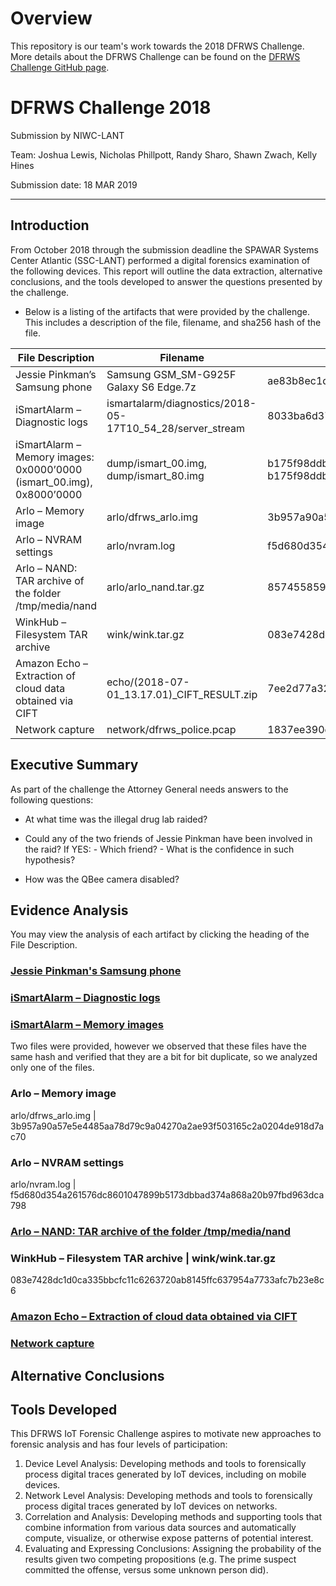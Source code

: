 # Overview

This repository is our team's work towards the 2018 DFRWS Challenge.  More details about the DFRWS Challenge can be found on the [DFRWS Challenge GitHub page](https://github.com/dfrws/dfrws2018-challenge).

# DFRWS Challenge 2018 

Submission by NIWC-LANT

Team: Joshua Lewis, Nicholas Phillpott, Randy Sharo, Shawn Zwach, Kelly Hines

Submission date: 18 MAR 2019

--------------------------

## Introduction

From October 2018 through the submission deadline the SPAWAR Systems Center Atlantic (SSC-LANT) performed a digital forensics examination of the following devices. This report will outline the data extraction, alternative conclusions, and the tools developed to answer the questions presented by the challenge.  

* Below is a listing of the artifacts that were provided by the challenge.  This includes a description of the file, filename, and sha256 hash of the file.

| File Description | Filename | SHA256 Hash |
| ------ | ------ | --------- |
| Jessie Pinkman’s Samsung phone | Samsung GSM_SM-G925F Galaxy S6 Edge.7z | ae83b8ec1d4338f6c4e0a312e73d7b410904fab504f7510723362efe6186b757 |
| iSmartAlarm – Diagnostic logs | ismartalarm/diagnostics/2018-05-17T10_54_28/server_stream | 8033ba6d37ad7f8ba22587ae560c04dba703962ed16ede8c36a55c9553913736 |
| iSmartAlarm – Memory images: 0x0000’0000 (ismart_00.img), 0x8000’0000 |     dump/ismart_00.img, dump/ismart_80.img | b175f98ddb8c79e5a1e7db84eeaa691991939065ae17bad84cdbd915f65d9a10 b175f98ddb8c79e5a1e7db84eeaa691991939065ae17bad84cdbd915f65d9a10  |
| Arlo – Memory image | arlo/dfrws_arlo.img | 3b957a90a57e5e4485aa78d79c9a04270a2ae93f503165c2a0204de918d7ac70 |
| Arlo – NVRAM settings | arlo/nvram.log | f5d680d354a261576dc8601047899b5173dbbad374a868a20b97fbd963dca798 |
| Arlo – NAND: TAR archive of the folder /tmp/media/nand | arlo/arlo_nand.tar.gz | 857455859086cd6face6115e72cb1c63d2befe11db92beec52d1f70618c5e421 |
| WinkHub – Filesystem TAR archive | wink/wink.tar.gz | 083e7428dc1d0ca335bbcfc11c6263720ab8145ffc637954a7733afc7b23e8c6 |
| Amazon Echo – Extraction of cloud data obtained via CIFT | echo/(2018-07-01_13.17.01)_CIFT_RESULT.zip | 7ee2d77a3297bb7ea4030444be6e0e150a272b3302d4f68453e8cfa11ef3241f |
| Network capture | network/dfrws_police.pcap | 1837ee390e060079fab1e17cafff88a1837610ef951153ddcb7cd85ad478228e |

   
## Executive Summary  
As part of the challenge the Attorney General needs answers to the following questions:

 + At what time was the illegal drug lab raided?
 
 + Could any of the two friends of Jessie Pinkman have been involved in the raid?
   If YES:
          - Which friend?
          - What is the confidence in such hypothesis?
          
+ How was the QBee camera disabled?

## Evidence Analysis

You may view the analysis of each artifact by clicking the heading of the File Description.
### [Jessie Pinkman's Samsung phone](https://gitlab.com/lewis.joshua/dfrws2019/blob/master/Samsung%20GSM_SM-G925F%20Galaxy%20S6%20Edge.7z.md)

### [iSmartAlarm – Diagnostic logs]()

### [iSmartAlarm – Memory images]()

Two files were provided, however we observed that these files have the same hash and verified that they are a bit for bit duplicate, so we analyzed only one of the files.

### Arlo – Memory image
arlo/dfrws_arlo.img | 3b957a90a57e5e4485aa78d79c9a04270a2ae93f503165c2a0204de918d7ac70 

### Arlo – NVRAM settings
arlo/nvram.log | f5d680d354a261576dc8601047899b5173dbbad374a868a20b97fbd963dca798
### [Arlo – NAND: TAR archive of the folder /tmp/media/nand](https://gitlab.com/lewis.joshua/dfrws2019/blob/master/arlo/nand.md)

### WinkHub – Filesystem TAR archive | wink/wink.tar.gz 
083e7428dc1d0ca335bbcfc11c6263720ab8145ffc637954a7733afc7b23e8c6

### [Amazon Echo – Extraction of cloud data obtained via CIFT](https://gitlab.com/lewis.joshua/dfrws2019/blob/master/echo_analysis.md)  

### [Network capture](https://gitlab.com/lewis.joshua/dfrws2019/blob/master/dfrws_police.pcap.md)

 
## Alternative Conclusions

## Tools Developed
This DFRWS IoT Forensic Challenge aspires to motivate new approaches to forensic analysis and has four levels of participation:
1.	Device Level Analysis: Developing methods and tools to forensically process digital traces generated by IoT devices, including on mobile devices.
2.	Network Level Analysis: Developing methods and tools to forensically process digital traces generated by IoT devices on networks.
3.	Correlation and Analysis: Developing methods and supporting tools that combine information from various data sources and automatically compute, visualize, or otherwise expose patterns of potential interest.
4.	Evaluating and Expressing Conclusions: Assigning the probability of the results given two competing propositions (e.g. The prime suspect committed the offense, versus some unknown person did).

